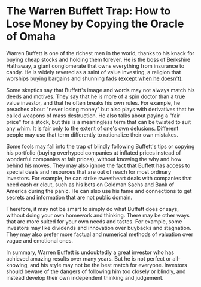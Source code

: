 

# The Warren Buffett Trap: How to Lose Money by Copying the Oracle of Omaha

Warren Buffett is one of the richest men in the world, thanks to his knack for buying cheap stocks and holding them forever. He is the boss of Berkshire Hathaway, a giant conglomerate that owns everything from insurance to candy. He is widely revered as a saint of value investing, a religion that worships buying bargains and shunning fads [(except when he doesn't).](https://www.cxoadvisory.com/animal-spirits/why-dont-we-all-just-do-what-warren-buffett-does/)

Some skeptics say that Buffett's image and words may not always match his deeds and motives. They say that he is more of a spin doctor than a true value investor, and that he often breaks his own rules. For example, he preaches about "never losing money" but also plays with derivatives that he called weapons of mass destruction. He also talks about paying a "fair price" for a stock, but this is a meaningless term that can be twisted to suit any whim. It is fair only to the extent of one's own delusions. Different people may use that term differently to rationalize their own mistakes.

Some fools may fall into the trap of blindly following Buffett's tips or copying his portfolio (buying overhyped companies at inflated prices instead of wonderful companies at fair prices), without knowing the why and how behind his moves. They may also ignore the fact that Buffett has access to special deals and resources that are out of reach for most ordinary investors. For example, he can strike sweetheart deals with companies that need cash or clout, such as his bets on Goldman Sachs and Bank of America during the panic. He can also use his fame and connections to get secrets and information that are not public domain.

Therefore, it may not be smart to simply do what Buffett does or says, without doing your own homework and thinking. There may be other ways that are more suited for your own needs and tastes. For example, some investors may like dividends and innovation over buybacks and stagnation. They may also prefer more factual and numerical methods of valuation over vague and emotional ones.

In summary, Warren Buffett is undoubtedly a great investor who has achieved amazing results over many years. But he is not perfect or all-knowing, and his style may not be the best match for everyone. Investors should beware of the dangers of following him too closely or blindly, and instead develop their own independent thinking and judgement.
